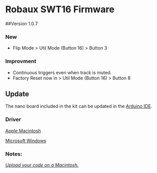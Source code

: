 # Robaux SWT16 Firmware

##Version 1.0.7
### New
* Flip Mode > Util Mode (Button 16) > Button 3
### Improvment
* Continuous triggers even when track is muted.
* Factory Reset now in > Util Mode (Button 16) > Button 8



## Update
The nano board included in the kit can be updated in the [Arduino IDE](https://www.arduino.cc/en/Main/Software).

### Driver
[Apple Macintosh](http://www.wch.cn/download/CH341SER_MAC_ZIP.html)

[Microsoft Windows](http://www.wch.cn/download/CH341SER_EXE.html)

### Notes:
*[Upload your code on a Macintosh.](https://kig.re/2014/12/31/how-to-use-arduino-nano-mini-pro-with-CH340G-on-mac-osx-yosemite.html)*